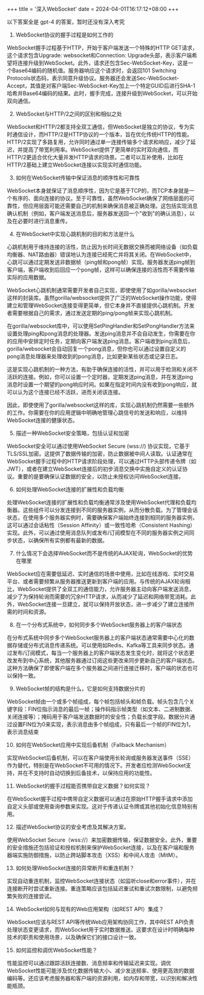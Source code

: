 +++
title = '深入WebSocket'
date = 2024-04-01T16:17:12+08:00
+++

以下答案全是 gpt-4 的答案，暂时还没有深入考究

1. WebSocket协议的握手过程是如何工作的

WebSocket握手过程基于HTTP，开始于客户端发送一个特殊的HTTP GET请求，这个请求包含Upgrade: websocket和Connection: Upgrade头部，表示客户端希望将连接升级到WebSocket。此外，请求还包含Sec-WebSocket-Key，这是一个Base64编码的随机值。服务器响应这个请求时，会返回101 Switching Protocols状态码，表示同意升级协议。服务器还会发送Sec-WebSocket-Accept，其值是对客户端Sec-WebSocket-Key加上一个特定GUID后进行SHA-1哈希并Base64编码的结果。此时，握手完成，连接升级到WebSocket，可以开始双向通信。

2. WebSocket与HTTP/2之间的区别和相似之处

WebSocket和HTTP/2都支持全双工通信，但WebSocket是独立的协议，专为实时通信设计，而HTTP/2是HTTP协议的一个版本，旨在优化传统HTTP的性能。HTTP/2实现了多路复用，允许同时通过单一连接传输多个请求和响应，减少了延迟，并提高了带宽利用率。WebSocket提供了更简单的实时双向通信，而HTTP/2更适合优化大量并发HTTP请求的场景。二者可以互补使用，比如在HTTP/2基础上建立WebSocket连接以实现实时通信功能。

3. 如何在WebSocket传输中保证消息的顺序性和可靠性

WebSocket本身就保证了消息顺序性，因为它是基于TCP的，而TCP本身就是一个有序的、面向连接的协议。至于可靠性，虽然WebSocket确保了网络层面的可靠性，但应用层面可能还需要自己的机制来确保消息被正确处理。这包括实现消息确认机制（例如，客户端发送消息后，服务器发送回一个"收到"的确认消息），以及在必要时进行消息重传。

4. 在WebSocket中实现心跳机制的目的和方法是什么

心跳机制用于维持连接的活性，防止因为长时间无数据交换而被网络设备（如负载均衡器、NAT路由器）错误地认为连接已经死亡并将其关闭。在WebSocket中，心跳可以通过定期发送非数据帧（ping帧和pong帧）实现。服务器发送ping帧到客户端，客户端收到后回应一个pong帧，这样可以确保连接的活性而不需要传输实际的应用数据。

WebSocket心跳机制通常需要开发者自己实现，即使使用了如gorilla/websocket这样的封装库。虽然gorilla/websocket提供了广泛的WebSocket操作功能，使得建立和管理WebSocket连接变得更简单，但它本身并不直接提供心跳机制。开发者需要根据自己的需求，通过发送定期的ping/pong帧来实现心跳机制。

在gorilla/websocket库中，可以使用SetPingHandler和SetPongHandler方法来设置处理ping和pong消息的处理器。发送ping消息并不会自动发生，你需要在你的应用中安排定时任务，定期向客户端发送ping消息。客户端收到ping消息后，gorilla/websocket会自动回复一个pong消息，但你也可以通过设置自定义的pong消息处理器来处理收到的pong消息，比如更新某些状态或记录日志。

这是实现心跳机制的一种方法，有助于确保连接的活性，并可以用于检测和关闭不活跃的连接。例如，你可以设置一个定时器，定期发送ping消息，并在发送ping消息时设置一个期望的pong响应时间。如果在指定时间内没有收到pong响应，就可以认为这个连接已经不活跃，进而关闭该连接。

因此，即使使用了gorilla/websocket这样的库，实现心跳机制仍然需要一些额外的工作。你需要在你的应用逻辑中明确地管理心跳信号的发送和响应，以维持WebSocket连接的健康状态。

5. 描述一种WebSocket安全策略，包括认证和加密

WebSocket安全可以通过使用WebSocket Secure (wss://) 协议实现，它基于TLS/SSL加密。这提供了数据传输的加密，防止数据被中间人读取。认证通常在WebSocket握手过程中的HTTP请求阶段处理，可以通过HTTP头部传递令牌（如JWT），或者在建立WebSocket连接后的初步消息交换中实施自定义的认证协议。重要的是要确保认证数据的安全，以防止未授权访问WebSocket连接。

6. 如何处理WebSocket连接的扩展性和负载均衡

处理WebSocket连接的扩展性和负载均衡通常涉及使用WebSocket代理和负载均衡器。这些组件可以分发连接到不同的服务器实例，从而分散负载。为了管理会话状态，在使用多个服务器实例时，需要确保客户端始终连接到相同的服务器实例，这可以通过会话粘性（Session Affinity）或一致性哈希（Consistent Hashing）实现。此外，可以通过使用消息队列或发布/订阅模型在不同的服务器实例之间同步状态，以确保所有实例都有最新的数据。

7. 什么情况下会选择WebSocket而不是传统的AJAX轮询，WebSocket的优势在哪里

WebSocket应在需要低延迟、实时通信的场景中使用，比如在线游戏、实时交易平台、或者需要频繁从服务器推送更新到客户端的应用。与传统的AJAX轮询相比，WebSocket提供了全双工的通信能力，允许服务器主动向客户端发送消息，减少了为保持轮询而需要的冗余HTTP请求，从而减少了延迟和网络带宽消耗。此外，WebSocket连接一旦建立，就可以保持开放状态，进一步减少了建立连接所需的时间和资源。

8. 在一个分布式系统中，如何同步多个WebSocket服务器上的客户端状态

在分布式系统中同步多个WebSocket服务器上的客户端状态通常需要中心化的数据存储或分布式消息传递系统。可以使用如Redis、Kafka等工具来同步状态。通过发布/订阅模式，每当一个服务器上的客户端状态发生变化时，就将这个状态更改发布到中心系统，其他服务器通过订阅这些更改来同步更新自己的客户端状态。这种方法确保了即使客户端在多个服务器之间进行连接迁移时，客户端的状态也可以保持一致。

9. WebSocket帧的结构是什么，它是如何支持数据分片的

WebSocket帧由一个或多个帧组成，每个帧包括帧头和帧负载。帧头包含几个关键字段：FIN位指示消息的最后一帧；操作码指示帧类型（如文本、二进制数据、关闭连接等）；掩码用于客户端发送数据时的安全性；负载长度字段。数据分片通过设置FIN位为0来实现，表示消息由多个帧组成，只有最后一个帧的FIN位为1，表示消息结束

10. 如何在WebSocket应用中实现后备机制（Fallback Mechanism）

实现WebSocket后备机制，可以在客户端使用长轮询或服务器发送事件（SSE）作为替代，特别是在WebSocket不可用的情况下。开发者应检测WebSocket支持，并在不支持时自动切换到后备技术，以保持应用的功能性。

11. WebSocket的握手过程能否携带自定义数据？如何实现？

在WebSocket握手过程中携带自定义数据可以通过在原始HTTP握手请求中添加自定义头部或使用查询参数来实现。这对于传递认证令牌或其他初始化信息特别有用。

12. 描述WebSocket协议的安全考虑及其解决方案。

使用WebSocket Secure（wss://）来加密数据传输，保证数据安全。此外，重要的安全措施还包括验证和授权机制来保护WebSocket连接，以及在客户端和服务器端实施防御措施，以防止跨站脚本攻击（XSS）和中间人攻击（MitM）。

13. 如何处理WebSocket连接的异常断开和重连机制？

实现自动重连机制，监控WebSocket连接状态（如监听close和error事件），并在连接断开时尝试重新连接。重连策略应该包括延迟重试和重试次数限制，以避免频繁失败的连接尝试。

14. WebSocket如何与现有的Web应用架构（如REST API）集成？

WebSocket应该与REST API等传统Web应用架构协同工作，其中REST API负责处理状态变更请求，而WebSocket用于实时数据推送。这要求在设计时明确每种技术的职责和使用场景，以及确保它们的接口设计一致。

15. 如何监控和调优WebSocket性能？

性能监控可以通过跟踪活跃连接数、消息频率和传输延迟来实现。调优WebSocket性能可能涉及优化数据传输大小、减少发送频率、使用更高效的数据编码等。还应该考虑服务器和客户端的资源利用，如内存和带宽，以识别和解决性能瓶颈。